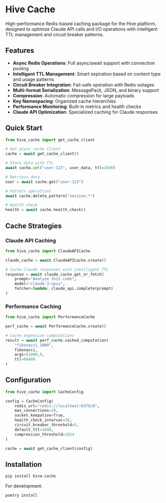 # Hive Cache

High-performance Redis-based caching package for the Hive platform, designed to optimize Claude API calls and I/O operations with intelligent TTL management and circuit breaker patterns.

## Features

- **Async Redis Operations**: Full async/await support with connection pooling
- **Intelligent TTL Management**: Smart expiration based on content type and usage patterns
- **Circuit Breaker Integration**: Fail-safe operation with Redis outages
- **Multi-format Serialization**: MessagePack, JSON, and binary support
- **Compression**: Automatic compression for large payloads
- **Key Namespacing**: Organized cache hierarchies
- **Performance Monitoring**: Built-in metrics and health checks
- **Claude API Optimization**: Specialized caching for Claude responses

## Quick Start

```python
from hive_cache import get_cache_client

# Get async cache client
cache = await get_cache_client()

# Store data with TTL
await cache.set("user:123", user_data, ttl=3600)

# Retrieve data
user = await cache.get("user:123")

# Pattern operations
await cache.delete_pattern("session:*")

# Health check
health = await cache.health_check()
```

## Cache Strategies

### Claude API Caching
```python
from hive_cache import ClaudeAPICache

claude_cache = await ClaudeAPICache.create()

# Cache Claude responses with intelligent TTL
response = await claude_cache.get_or_fetch(
    prompt="Analyze this code",
    model="claude-3-opus",
    fetcher=lambda: claude_api.complete(prompt)
)
```

### Performance Caching
```python
from hive_cache import PerformanceCache

perf_cache = await PerformanceCache.create()

# Cache expensive computations
result = await perf_cache.cached_computation(
    "fibonacci_1000",
    fibonacci,
    args=(1000,),
    ttl=86400
)
```

## Configuration

```python
from hive_cache import CacheConfig

config = CacheConfig(
    redis_url="redis://localhost:6379/0",
    max_connections=20,
    socket_keepalive=True,
    health_check_interval=30,
    circuit_breaker_threshold=5,
    default_ttl=3600,
    compression_threshold=1024
)

cache = await get_cache_client(config)
```

## Installation

```bash
pip install hive-cache
```

For development:
```bash
poetry install
```